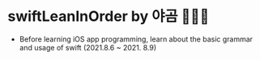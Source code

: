 # swiftLeanInOrder by 야곰 🧑🏻‍💻

-  Before learning iOS app programming, learn about the basic grammar and usage of swift (2021.8.6 ~ 2021. 8.9)
